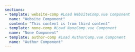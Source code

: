 ```yaml
---
sections:
- template: website-comp #Load WebsiteComp.vue Component
  name: "Website Component"
  content: "This content is from third content"
- template: none-comp #Load NoneComp.vue Component
  name: "None Component"
- template: author-comp #Load AuthorComp.vue Component
  name: "Author Component"
---
```

